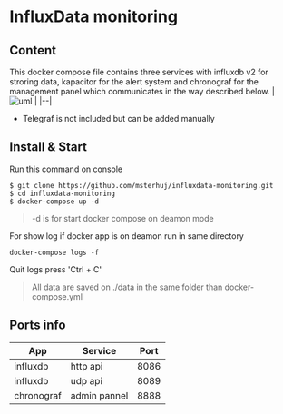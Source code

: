 # InfluxData monitoring

## Content
This docker compose file contains three services with influxdb v2 for stroring data, kapacitor for the alert system and chronograf for the management panel which communicates in the way described below.
| ![uml](https://www.influxdata.com/wp-content/uploads/InfluxData-Kapasitor.png) |
|--|
* Telegraf is not included but can be added manually

## Install & Start
Run this command on console
```
$ git clone https://github.com/msterhuj/influxdata-monitoring.git
$ cd influxdata-monitoring
$ docker-compose up -d
```
> -d is for start docker compose on deamon mode

For show log if docker app is on deamon run in same directory 
```
docker-compose logs -f
```
Quit logs press 'Ctrl + C'

> All data are saved on ./data in the same folder than docker-compose.yml

## Ports info
|    App     |    Service   | Port |
|------------|--------------|------|
|  influxdb  |   http api   | 8086 |
|  influxdb  |   udp api    | 8089 |
| chronograf | admin pannel | 8888 |

